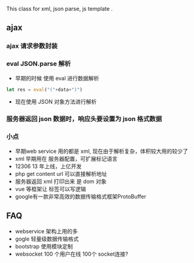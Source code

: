 This class for xml, json parse, js template .


## ajax
### ajax 请求参数封装

### eval JSON.parse 解析

- 早期的时候 使用 eval 进行数据解析
```js
let res = eval("("+data+")")
```
- 现在使用 JSON 对象方法进行解析

### 服务器返回 json 数据时，响应头要设置为 json 格式数据



### 小点
- 早期web service 用的都是 xml, 现在由于解析复杂，体积较大用的较少了
- xml 早期用在 服务器配置，可扩展标记语言
- 12306 13 年上线，上亿开发
- php get content url 可以直接解析地址
- 服务器返回 xml 打印出来 是 dom 对象
- vue 等框架让 标签可以写逻辑
- google有一款非常高效的数据传输格式框架ProtoBuffer



## FAQ
- webservice 架构上用的多
- gogle 轻量级数据传输格式
- bootstrap 使用模块定制
- websocket 100 个用户在线 100个 socket连接?

